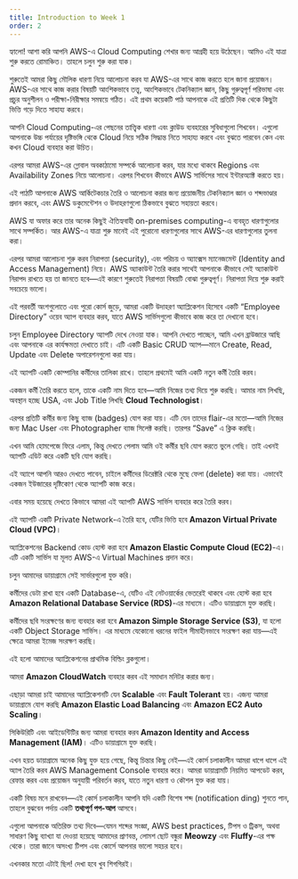 ```yaml
---
title: Introduction to Week 1
order: 2
---
```


হ্যালো! আশা করি আপনি AWS-এ Cloud Computing শেখার জন্য আগ্রহী হয়ে উঠেছেন। আমিও এই যাত্রা শুরু করতে রোমাঞ্চিত। তাহলে চলুন শুরু করা যাক।

শুরুতেই আমরা কিছু মৌলিক ধারণা নিয়ে আলোচনা করব যা AWS-এর সাথে কাজ করতে হলে জানা প্রয়োজন। AWS-এর সাথে কাজ করার বিষয়টি আংশিকভাবে তত্ত্ব, আংশিকভাবে টেকনিক্যাল জ্ঞান, কিছু গুরুত্বপূর্ণ পরিভাষা এবং প্রচুর অনুশীলন ও পরীক্ষা-নিরীক্ষার সমন্বয়ে গঠিত। এই প্রথম কয়েকটি পাঠ আপনাকে এই প্রতিটি দিক থেকে কিছুটা ভিত্তি গড়ে দিতে সাহায্য করবে।

আপনি Cloud Computing-এর পেছনের তাত্ত্বিক ধারণা এবং ক্লাউড ব্যবহারের সুবিধাগুলো শিখবেন। এগুলো আপনাকে উচ্চ পর্যায়ের দৃষ্টিভঙ্গি থেকে Cloud নিয়ে সঠিক সিদ্ধান্ত নিতে সাহায্য করবে এবং বুঝতে পারবেন কেন এবং কখন Cloud ব্যবহার করা উচিত।

এরপর আমরা AWS-এর গ্লোবাল অবকাঠামো সম্পর্কে আলোচনা করব, যার মধ্যে থাকবে Regions এবং Availability Zones নিয়ে আলোচনা। এরপর শিখবেন কীভাবে AWS সার্ভিসের সাথে ইন্টারঅ্যাক্ট করতে হয়।

এই পাঠটি আপনাকে AWS আর্কিটেকচার তৈরি ও আলোচনা করার জন্য প্রয়োজনীয় টেকনিক্যাল জ্ঞান ও শব্দভাণ্ডার প্রদান করবে, এবং AWS ডকুমেন্টেশন ও উদাহরণগুলো ঠিকভাবে বুঝতে সহায়তা করবে।

AWS যা অফার করে তার অনেক কিছুই ঐতিহ্যবাহী on-premises computing-এ ব্যবহৃত ধারণাগুলোর সাথে সম্পর্কিত। আর AWS-এ যাত্রা শুরু মানেই এই পুরোনো ধারণাগুলোর সাথে AWS-এর ধারণাগুলোর তুলনা করা।

এরপর আমরা আলোচনা শুরু করব নিরাপত্তা (security), এবং পরিচয় ও অ্যাক্সেস ম্যানেজমেন্ট (Identity and Access Management) নিয়ে। AWS অ্যাকাউন্ট তৈরি করার সাথেই আপনাকে কীভাবে সেই অ্যাকাউন্ট নিরাপদ রাখতে হয় তা জানতে হবে—এই কারণে শুরুতেই নিরাপত্তা বিষয়টি বোঝা গুরুত্বপূর্ণ। নিরাপত্তা দিয়ে শুরু করাই সবচেয়ে ভালো।

এই পরবর্তী অংশগুলোতে এবং পুরো কোর্স জুড়ে, আমরা একটি উদাহরণ অ্যাপ্লিকেশন হিসেবে একটি “Employee Directory” ওয়েব অ্যাপ ব্যবহার করব, যাতে AWS সার্ভিসগুলো কীভাবে কাজ করে তা দেখানো হবে।

চলুন Employee Directory অ্যাপটি দেখে নেওয়া যাক। আপনি দেখতে পাচ্ছেন, আমি এখন ব্রাউজারে আছি এবং আপনাকে এর কার্যক্ষমতা দেখাতে চাই। এটি একটি Basic CRUD অ্যাপ—মানে Create, Read, Update এবং Delete অপারেশনগুলো করা যায়।

এই অ্যাপটি একটি কোম্পানির কর্মীদের তালিকা রাখে। তাহলে প্রথমেই আমি একটি নতুন কর্মী তৈরি করব।


একজন কর্মী তৈরি করতে হলে, তাকে একটি নাম দিতে হবে—আমি নিজের তথ্য দিয়ে শুরু করছি। আমার নাম লিখছি, অবস্থান হচ্ছে USA, এবং Job Title লিখছি **Cloud Technologist**।

এরপর প্রতিটি কর্মীর জন্য কিছু ব্যাজ (badges) যোগ করা যায়। এটি যেন তাদের flair-এর মতো—আমি নিজের জন্য Mac User এবং Photographer ব্যাজ সিলেক্ট করছি। তারপর “Save” এ ক্লিক করছি।

এখন আমি হোমপেজে ফিরে এলাম, কিন্তু দেখতে পেলাম আমি ওই কর্মীর ছবি যোগ করতে ভুলে গেছি। তাই এখনই অ্যাপটি এডিট করে একটি ছবি যোগ করছি।

এই অ্যাপে আপনি আরও দেখতে পাবেন, চাইলে কর্মীদের ডিরেক্টরি থেকে মুছে ফেলা (delete) করা যায়। এভাবেই একজন ইউজারের দৃষ্টিকোণ থেকে অ্যাপটি কাজ করে।

এবার সময় হয়েছে দেখতে কিভাবে আমরা এই অ্যাপটি AWS সার্ভিস ব্যবহার করে তৈরি করব।

এই অ্যাপটি একটি Private Network-এ তৈরি হবে, যেটির ভিত্তি হবে **Amazon Virtual Private Cloud (VPC)**।

অ্যাপ্লিকেশনের Backend কোড হোস্ট করা হবে **Amazon Elastic Compute Cloud (EC2)**-এ। এটি একটি সার্ভিস যা মূলত AWS-এ Virtual Machines প্রদান করে।

চলুন আমাদের ডায়াগ্রামে সেই সার্ভারগুলো যুক্ত করি।

কর্মীদের ডেটা রাখা হবে একটি Database-এ, যেটিও এই নেটওয়ার্কের ভেতরেই থাকবে এবং হোস্ট করা হবে **Amazon Relational Database Service (RDS)**-এর মাধ্যমে। এটিও ডায়াগ্রামে যুক্ত করছি।

কর্মীদের ছবি সংরক্ষণের জন্য ব্যবহার করা হবে **Amazon Simple Storage Service (S3)**, যা হলো একটি Object Storage সার্ভিস। এর মাধ্যমে যেকোনো ধরনের ফাইল সীমাহীনভাবে সংরক্ষণ করা যায়—এই ক্ষেত্রে আমরা ইমেজ সংরক্ষণ করছি।

এই হলো আমাদের অ্যাপ্লিকেশনের প্রাথমিক বিল্ডিং ব্লকগুলো।

আমরা **Amazon CloudWatch** ব্যবহার করব এই সমাধান মনিটর করার জন্য।

এছাড়া আমরা চাই আমাদের অ্যাপ্লিকেশনটি যেন **Scalable** এবং **Fault Tolerant** হয়। এজন্য আমরা ডায়াগ্রামে যোগ করছি **Amazon Elastic Load Balancing** এবং **Amazon EC2 Auto Scaling**।

সিকিউরিটি এবং আইডেন্টিটির জন্য আমরা ব্যবহার করব **Amazon Identity and Access Management (IAM)**। এটিও ডায়াগ্রামে যুক্ত করছি।

এখন হয়ত ডায়াগ্রামে অনেক কিছু যুক্ত হয়ে গেছে, কিন্তু চিন্তার কিছু নেই—এই কোর্স চলাকালীন আমরা ধাপে ধাপে এই অ্যাপ তৈরি করব AWS Management Console ব্যবহার করে।
আমরা ডায়াগ্রামটি নিয়মিত আপডেট করব, রেফার করব এবং প্রয়োজন অনুযায়ী পরিবর্তন করব, যাতে নতুন ধারণা ও কৌশল যুক্ত করা যায়।

একটি বিষয় মনে রাখবেন—এই কোর্স চলাকালীন আপনি যদি একটি বিশেষ শব্দ (notification ding) শুনতে পান, তাহলে বুঝবেন পর্দায় একটি **তথ্যপূর্ণ পপ-আপ** আসবে।

এগুলো আপনাকে অতিরিক্ত তথ্য দিবে—যেমন শব্দের সংজ্ঞা, AWS best practices, টিপস ও ট্রিকস, অথবা সাধারণ কিছু ব্যাখ্যা যা দেওয়া হয়েছে আমাদের প্রাণবন্ত, লোমশ ছোট বন্ধুরা **Meowzy** এবং **Fluffy**-এর পক্ষ থেকে। তারা জানে অসংখ্য টিপস এবং কোর্সে আপনার ভালো সহচর হবে।

এখনকার মতো এটাই ছিল! দেখা হবে খুব শিগগিরই।
